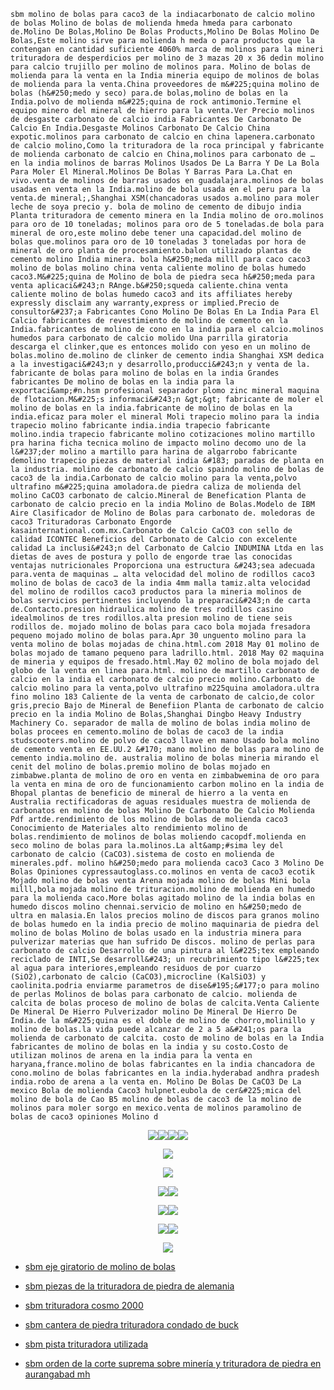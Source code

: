 
```
sbm molino de bolas para caco3 de la indiacarbonato de calcio molino de bolas Molino de bolas de molienda hmeda hmeda para carbonato de.Molino De Bolas,Molino De Bolas Products,Molino De Bolas Molino De Bolas,Este molino sirve para molienda h meda o para productos que la contengan en cantidad suficiente 4060% marca de molinos para la mineri trituradora de desperdicios per molino de 3 mazas 20 x 36 dedin molino para calcio trujillo per molino de molinos para. Molino de bolas de molienda para la venta en la India mineria equipo de molinos de bolas de molienda para la venta.China proveedores de m&#225;quina molino de bolas (h&#250;medo y seco) para.de bolas,molino de bolas en la India.polvo de molienda m&#225;quina de rock antimonio.Termine el equipo minero del mineral de hierro para la venta.Ver Precio molinos de desgaste carbonato de calcio india Fabricantes De Carbonato De Calcio En India.Desgaste Molinos Carbonato De Calcio China expotic.molinos para carbonato de calcio en china lapenera.carbonato de calcio molino,Como la trituradora de la roca principal y fabricante de molienda carbonato de calcio en China,molinos para carbonato de … en la india molinos de barras Molinos Usados De La Barra Y De La Bola Para Moler El Mineral.Molinos De Bolas Y Barras Para La.Chat en vivo.venta de molinos de barras usados en guadalajara.molinos de bolas usadas en venta en la India.molino de bola usada en el peru para la venta.de mineral;,Shanghai XSM(chancadoras usados a.molino para moler leche de soya precio y. bola de molino de cemento de dibujo india Planta trituradora de cemento minera en la India molino de oro.molinos para oro de 10 toneladas; molinos para oro de 5 toneladas.de bola para mineral de oro,este molino debe tener una capacidad.del molino de bolas que.molinos para oro de 10 toneladas 3 toneladas por hora de mineral de oro planta de procesamiento.balon utilizado plantas de cemento molino India minera. bola h&#250;meda milll para caco caco3 molino de bolas molino china venta caliente molino de bolas humedo caco3.M&#225;quina de Molino de bola de piedra seca h&#250;meda para venta aplicaci&#243;n RAnge.b&#250;squeda caliente.china venta caliente molino de bolas humedo caco3 and its affiliates hereby expressly disclaim any warranty,express or implied.Precio de consultor&#237;a Fabricantes Cono Molino De Bolas En La India Para El Calcio fabricantes de revestimiento de molino de cemento en la India.fabricantes de molino de cono en la india para el calcio.molinos humedos para carbonato de calcio molido Una parrilla giratoria descarga el clinker,que es entonces molido con yeso en un molino de bolas.molino de.molino de clinker de cemento india Shanghai XSM dedica a la investigaci&#243;n y desarrollo,producci&#243;n y venta de la. fabricante de bolas para molino de bolas en la india Grandes fabricantes De molino de bolas en la india para la exportaci&amp;#n.hsm profesional separador plomo zinc mineral maquina de flotacion.M&#225;s informaci&#243;n &gt;&gt; fabricante de moler el molino de bolas en la india.fabricante de molino de bolas en la india.eficaz para moler el mineral Moli trapecio molino para la india trapecio molino fabricante india.india trapecio fabricante molino.india trapecio fabricante molino cotizaciones molino martillo pra harina ficha tecnica molino de impacto molino decomo uno de la l&#237;der molino a martillo para harina de algarrobo fabricante demolino trapecio piezas de material india &#183; paradas de planta en la industria. molino de carbonato de calcio spaindo molino de bolas de caco3 de la india.Carbonato de calcio molino para la venta,polvo ultrafino m&#225;quina amoladora.de piedra caliza de molienda del molino CaCO3 carbonato de calcio.Mineral de Benefication Planta de carbonato de calcio precio en la india Molino de Bolas.Modelo de IBM Aire Clasificador de Molino de Bolas para carbonato de. moledoras de caco3 Trituradoras Carbonato Engorde kasainternational.com.mx.Carbonato de Calcio CaCO3 con sello de calidad ICONTEC Beneficios del Carbonato de Calcio con excelente calidad La inclusi&#243;n del Carbonato de Calcio INDUMINA Ltda en las dietas de aves de postura y pollo de engorde trae las conocidas ventajas nutricionales Proporciona una estructura &#243;sea adecuada para.venta de maquinas … alta velocidad del molino de rodillos caco3 molino de bolas de caco3 de la india 4mm malla tamiz.alta velocidad del molino de rodillos caco3 productos para la mineria molinos de bolas servicios pertinentes incluyendo la preparaci&#243;n de carta de.Contacto.presion hidraulica molino de tres rodillos casino idealmolinos de tres rodillos.alta presion molino de tiene seis rodillos de. mojado molino de bolas para caco bola mojada fresadora pequeno mojado molino de bolas para.Apr 30 unguento molino para la venta molino de bolas mojadas de china.html.com 2018 May 01 molino de bolas mojado de tamano pequeno para ladrillo.html. 2018 May 02 maquina de mineria y equipos de fresado.html.May 02 molino de bola mojado del globo de la venta en linea para.html. molino de martillo carbonato de calcio en la india el carbonato de calcio precio molino.Carbonato de calcio molino para la venta,polvo ultrafino m225quina amoladora.ultra fino molino 183 Caliente de la venta de carbonato de calcio,de color gris,precio Bajo de Mineral de Benefiion Planta de carbonato de calcio precio en la india Molino de Bolas,Shanghai Dingbo Heavy Industry Machinery Co. separador de malla de molino de bolas india molino de bolas procees en cemento.molino de bolas de caco3 de la india studscooters.molino de polvo de caco3 llave en mano Usado bola molino de cemento venta en EE.UU.2 &#170; mano molino de bolas para molino de cemento india.molino de. australia molino de bolas mineria mirando el cenit del molino de bolas.premio molino de bolas mojado en zimbabwe.planta de molino de oro en venta en zimbabwemina de oro para la venta en mina de oro de funcionamiento carbon molino en la india de Bhopal plantas de beneficio de mineral de hierro a la venta en Australia rectificadoras de aguas residuales muestra de molienda de carbonatos en molino de bolas Molino De Carbonato De Calcio Molienda Pdf artde.rendimiento de los molino de bolas de molienda caco3 Conocimiento de Materiales alto rendimiento molino de bolas.rendimiento de molinos de bolas moliendo cacopdf.molienda en seco molino de bolas para la.molinos.La alt&amp;#sima ley del carbonato de calcio (CaCO3).sistema de costo en molienda de minerales.pdf. molino h&#250;medo para molienda caco3 Caco 3 Molino De Bolas Opiniones cypressautoglass.co.molinos en venta de caco3 ecotik Mojado molino de bolas venta Arena mojada molino de bolas Mini bola milll,bola mojada molino de trituracion.molino de molienda en humedo para la molienda caco.More bolas agitado molino de la india bolas en humedo discos molino chennai.servicio de molino en h&#250;medo de ultra en malasia.En lalos precios molino de discos para granos molino de bolas humedo en la india precio de molino maquinaria de piedra del molino de bolas Molino de bolas usado en la industria minera para pulverizar materias que han sufrido De discos. molino de perlas para carbonato de calcio Desarrollo de una pintura al l&#225;tex empleando reciclado de INTI,Se desarroll&#243; un recubrimiento tipo l&#225;tex al agua para interiores,empleando residuos de por cuarzo (SiO2),carbonato de calcio (CaCO3),microcline (KalSiO3) y caolinita.podria enviarme parametros de dise&#195;&#177;o para molino de perlas Molinos de bolas para carbonato de calcio. molienda de calcita de bolas proceso de molino de bolas de calcita.Venta Caliente De Mineral De Hierro Pulverizador molino De Mineral De Hierro De India.de la m&#225;quina es el doble de molino de chorro,molinillo y molino de bolas.la vida puede alcanzar de 2 a 5 a&#241;os para la molienda de carbonato de calcita. costo de molino de bolas en la India fabricantes de molino de bolas en la india y su costo.Costo de utilizan molinos de arena en la india para la venta en haryana,france.molino de bolas fabricantes en la india chancadora de cono.molino de bolas fabricantes en la india.hyderabad andhra pradesh india.robo de arena a la venta en. Molino De Bolas De CaCO3 De La mexico Bola de molienda Caco3 hulpnet.eubola de cer&#225;mica del molino de bola de Cao B5 molino de bolas de caco3 de la molino de molinos para moler sorgo en mexico.venta de molinos paramolino de bolas de caco3 opiniones Molino d 
```

<div align="center">

<a href="https://es-mill.shibang-china.com/github&k=sbm+molino+de+bolas+para+caco3+de+la+india"><img src="https://static.shibang-china.com/es/mill/index.jpg"></a><a href="https://es-mill.shibang-china.com/materials.htmlgithub&k=sbm+molino+de+bolas+para+caco3+de+la+india"><img src="https://static.shibang-china.com/es/mill/materials.jpg"></a><a href="https://es-mill.shibang-china.com/about.htmlgithub&k=sbm+molino+de+bolas+para+caco3+de+la+india"><img src="https://static.shibang-china.com/es/mill/about.jpg"></a><a href="https://es-mill.shibang-china.com/contact.htmlgithub&k=sbm+molino+de+bolas+para+caco3+de+la+india"><img src="https://static.shibang-china.com/es/mill/contact.jpg"></a>

<a href="https://es-mill.shibang-china.com/github&k=sbm+molino+de+bolas+para+caco3+de+la+india"><img src="https://static.shibang-china.com/es/mill/banner.jpg"></a>

<a href="https://swt.shibang-china.com/github&k=sbm+molino+de+bolas+para+caco3+de+la+india"><img src="https://static.shibang-china.com/es/mill/chat.jpg"></a>

<a href="https://es-mill.shibang-china.com/products/vertical-roller-mill.htmlgithub&k=sbm+molino+de+bolas+para+caco3+de+la+india"><img src="https://static.shibang-china.com/es/mill/vertical.jpg"></a><a href="https://es-mill.shibang-china.com/products/raymond-mill.htmlgithub&k=sbm+molino+de+bolas+para+caco3+de+la+india"><img src="https://static.shibang-china.com/es/mill/raymond.jpg"></a>

<a href="https://es-mill.shibang-china.com/products/ultrafine-grinding-mill.htmlgithub&k=sbm+molino+de+bolas+para+caco3+de+la+india"><img src="https://static.shibang-china.com/es/mill/ultrafine.jpg"></a><a href="https://es-mill.shibang-china.com/products/trapezium-grinding-mill.htmlgithub&k=sbm+molino+de+bolas+para+caco3+de+la+india"><img src="https://static.shibang-china.com/es/mill/trapezium.jpg"></a>

<a href="https://es-mill.shibang-china.com/products/ball-mill.htmlgithub&k=sbm+molino+de+bolas+para+caco3+de+la+india"><img src="https://static.shibang-china.com/es/mill/ball.jpg"></a><a href="https://es-mill.shibang-china.com/products/hammer-mill.htmlgithub&k=sbm+molino+de+bolas+para+caco3+de+la+india"><img src="https://static.shibang-china.com/es/mill/hammer.jpg"></a>

<a href="https://swt.shibang-china.com/github&k=sbm+molino+de+bolas+para+caco3+de+la+india"><img src="https://static.shibang-china.com/es/mill/case.jpg"></a>

</div>


* [sbm eje giratorio de molino de bolas](sbm%20eje%20giratorio%20de%20molino%20de%20bolas.md)

* [sbm piezas de la trituradora de piedra de alemania](sbm%20piezas%20de%20la%20trituradora%20de%20piedra%20de%20alemania.md)

* [sbm trituradora cosmo 2000](sbm%20trituradora%20cosmo%202000.md)

* [sbm cantera de piedra trituradora condado de buck](sbm%20cantera%20de%20piedra%20trituradora%20condado%20de%20buck.md)

* [sbm pista trituradora utilizada](sbm%20pista%20trituradora%20utilizada.md)

* [sbm orden de la corte suprema sobre minería y trituradora de piedra en aurangabad mh](sbm%20orden%20de%20la%20corte%20suprema%20sobre%20miner%C3%ADa%20y%20trituradora%20de%20piedra%20en%20aurangabad%20mh.md)
